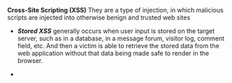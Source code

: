 **Cross-Site Scripting (XSS)**
They are a type of injection, in which malicious scripts are injected into otherwise benign and trusted web sites


- ***Stored XSS*** generally occurs when user input is stored on the target server, such as in a database, in a message forum, visitor log, comment field, etc. And then a victim is able to retrieve the stored data from the web application without that data being made safe to render in the browser.

-
